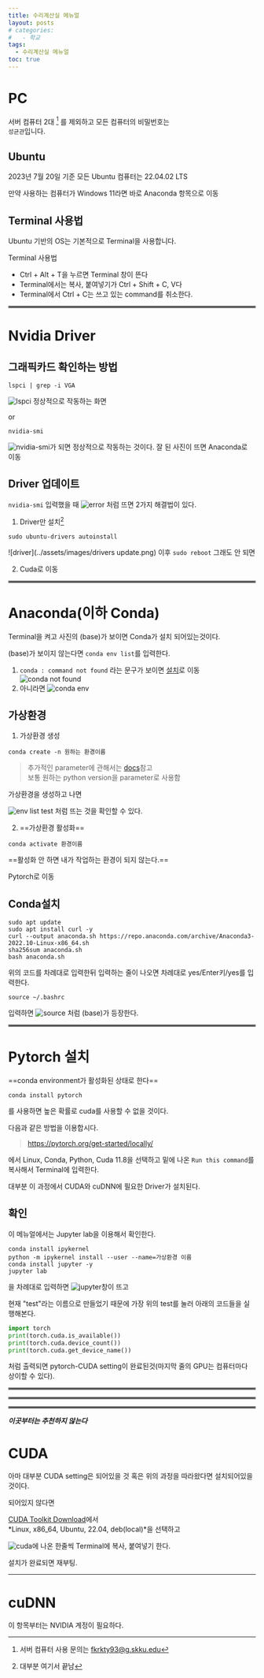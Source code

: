 ```yaml
---
title: 수리계산실 메뉴얼
layout: posts
# categories:
#   - 학교
tags:
  - 수리계산실 메뉴얼
toc: true
---
```


# PC
서버 컴퓨터 2대 [^1] 를 제외하고 모든 컴퓨터의 비밀번호는\
`성균관`입니다.

## Ubuntu 
2023년 7월 20일 기준 모든 Ubuntu 컴퓨터는 22.04.02 LTS

만약 사용하는 컴퓨터가 Windows 11라면 바로 Anaconda 항목으로 이동

## Terminal 사용법
Ubuntu 기반의 OS는 기본적으로 Terminal을 사용합니다.

Terminal 사용법
- Ctrl + Alt + T을 누르면 Terminal 창이 뜬다
- Terminal에서는 복사, 붙여넣기가 Ctrl + Shift + C, V다
- Terminal에서 Ctrl + C는 쓰고 있는 command를 취소한다.

<hr style="border:2px solid gray">

# Nvidia Driver
## 그래픽카드 확인하는 방법

```
lspci | grep -i VGA
```

![lspci](../assets/images/lspci.png) 정상적으로 작동하는 화면

or

```
nvidia-smi
```
![nvidia-smi](../assets/images/nvidia-smi.png)가 되면 정상적으로 작동하는 것이다.
잘 된 사진이 뜨면 Anaconda로 이동

## Driver 업데이트
 `nvidia-smi` 입력했을 때 
![error](../assets/images/nvidia-smi%20error.png)
 처럼 뜨면 2가지 해결법이 있다.
 
1. Driver만 설치[^2]
```
sudo ubuntu-drivers autoinstall
```
![driver](../assets/images/drivers update.png)
이후 `sudo reboot` 그래도 안 되면 

2. Cuda로 이동

<hr style="border:2px solid gray">

# Anaconda(이하 Conda)
Terminal을 켜고
사진의 (base)가 보이면 Conda가 설치 되어있는것이다.

(base)가 보이지 않는다면 `conda env list`를 입력한다.
1. `conda : command not found` 라는 문구가 보이면 [설치](##Conda설치)로 이동
![conda not found](../assets/images/conda%20env%20list.png)
1. 아니라면
![conda env](../assets/images/env%20list%20without%20test.png)

## 가상환경
1. 가상환경 생성
```
conda create -n 원하는 환경이름 
```
>추가적인 parameter에 관해서는 [docs](https://docs.conda.io/projects/conda/en/latest/commands/env/create.html)참고\
>보통 원하는 python version을 parameter로 사용함

가상환경을 생성하고 나면

![env list test](../assets/images/conda%20env%20list%20ok.png)
처럼 뜨는 것을 확인할 수 있다.

2. ==가상환경 활성화==
```
conda activate 환경이름
```
==활성화 안 하면 내가 작업하는 환경이 되지 않는다.==

Pytorch로 이동

## Conda설치
```
sudo apt update
sudo apt install curl -y
curl --output anaconda.sh https://repo.anaconda.com/archive/Anaconda3-2022.10-Linux-x86_64.sh
sha256sum anaconda.sh
bash anaconda.sh
```
위의 코드를 차례대로 입력한뒤 입력하는 줄이 나오면 차례대로 yes/Enter키/yes를 입력한다.

```
source ~/.bashrc
```
입력하면
![source](../assets/images/source.png)
처럼 (base)가 등장한다.

<hr style="border:2px solid gray">

# Pytorch 설치
==conda environment가 활성화된 상태로 한다==
```
conda install pytorch
```
를 사용하면 높은 확률로 cuda를 사용할 수 없을 것이다.

다음과 같은 방법을 이용합시다. 
><https://pytorch.org/get-started/locally/>

에서 Linux, Conda, Python, Cuda 11.8을 선택하고 밑에 나온 `Run this command`를 복사해서 Terminal에 입력한다.

대부분 이 과정에서 CUDA와 cuDNN에 필요한 Driver가 설치된다. 

## 확인

이 메뉴얼에서는 Jupyter lab을 이용해서 확인한다.
```
conda install ipykernel
python -m ipykernel install --user --name=가상환경 이름
conda install jupyter -y
jupyter lab
```
을 차례대로 입력하면 
![jupyter](../assets/images/jupyter.png)창이 뜨고

현재 "test"라는 이름으로 만들었기 때문에 가장 위의 test를 눌러 아래의 코드들을 실행해본다.

```python
import torch
print(torch.cuda.is_available())
print(torch.cuda.device_count())
print(torch.cuda.get_device_name())
```

처럼 출력되면 pytorch-CUDA setting이 완료된것(마지막 줄의 GPU는 컴퓨터마다 상이할 수 있다).

<hr style="border:2px solid gray">
<hr style="border:2px solid gray">
<hr style="border:2px solid gray">

***이곳부터는 추천하지 않는다***
 
# CUDA
아마 대부분 CUDA setting은 되어있을 것 혹은 위의 과정을 따라왔다면 설치되어있을 것이다.

되어있지 않다면

[CUDA Toolkit Download](https://developer.nvidia.com/cuda-11-8-0-download-archive?target_os=Linux&target_arch=x86_64&Distribution=Ubuntu&target_version=22.04&target_type=deb_local)에서\
*Linux, x86_64, Ubuntu, 22.04, deb(local)*을 선택하고 

![cuda](../assets/images/cuda%20homepage.png)에 나온 한줄씩 Terminal에 복사, 붙여넣기 한다.

설치가 완료되면 재부팅.

------------------

# cuDNN
이 항목부터는 NVIDIA 계정이 필요하다.




[^1]: 서버 컴퓨터 사용 문의는 fkrkty93@g.skku.edu
[^2]: 대부분 여기서 끝남
